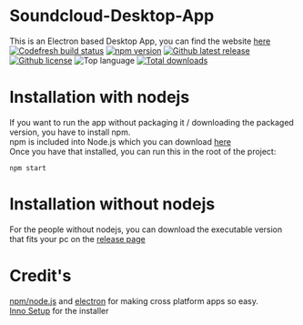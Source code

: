 # Soundcloud-Desktop-App
This is an Electron based Desktop App, you can find the website [here](https://audition-csblock.github.io/Soundcloud-Desktop-App/)  
[![Codefresh build status]( https://g.codefresh.io/api/badges/build?repoOwner=Audition-CSBlock&repoName=Soundcloud-Desktop-App&branch=master&pipelineName=Soundcloud-Desktop-App&accountName=auditioncsblock&type=cf-1)]( https://g.codefresh.io/repositories/Audition-CSBlock/Soundcloud-Desktop-App/builds?filter=trigger:build;branch:master;service:5abaa5dc8ce72d0001007c25~Soundcloud-Desktop-App)
[![npm version](https://img.shields.io/badge/npm-v5.6.0-blue.svg?style=flat-square)](https://github.com/npm/npm/releases/tag/v5.6.0)
[![Github latest release](https://img.shields.io/github/tag/Audition-CSBlock/Soundcloud-Desktop-App.svg?style=flat-square)](https://github.com/Audition-CSBlock/Soundcloud-Desktop-App/releases/latest)
[![Github license](https://img.shields.io/github/license/Audition-CSBlock/Soundcloud-Desktop-App.svg?style=flat-square)](https://github.com/Audition-CSBlock/Soundcloud-Desktop-App/blob/master/LICENSE)
![Top language](https://img.shields.io/github/languages/top/Audition-CSBlock/Soundcloud-Desktop-App.svg?style=flat-square)
[![Total downloads](https://img.shields.io/github/downloads/Audition-CSBlock/Soundcloud-Desktop-App/total.svg?style=flat-square)](https://github.com/Audition-CSBlock/Soundcloud-Desktop-App/releases)

# Installation with nodejs
If you want to run the app without packaging it / downloading the packaged version, you have to install npm.  
npm is included into Node.js which you can download [here](https://nodejs.org/en/download/)  
Once you have that installed, you can run this in the root of the project:
```
npm start
```
# Installation without nodejs
  
For the people without nodejs, you can download the executable version that fits your pc on the [release page](https://github.com/Audition-CSBlock/Soundcloud-Desktop-App/releases)

# Credit's
[npm/node.js](https://nodejs.org/) and [electron](https://electronjs.org/) for making cross platform apps so easy.  
[Inno Setup](http://www.jrsoftware.org/isinfo.php) for the installer
